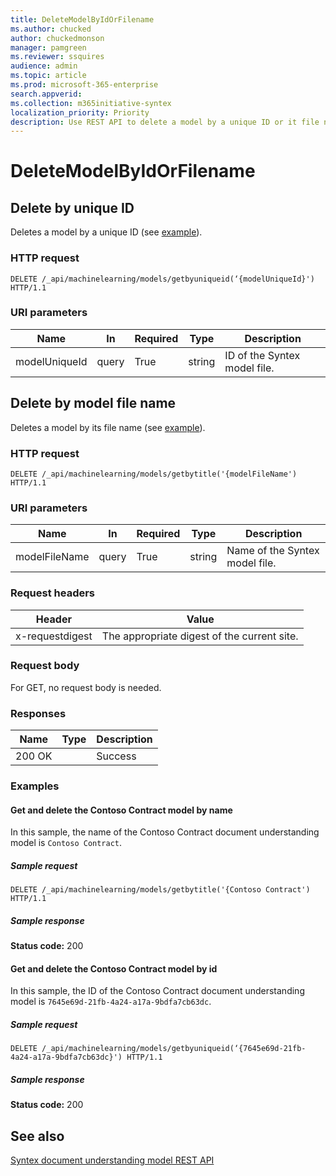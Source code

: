 ```yaml
---
title: DeleteModelByIdOrFilename
ms.author: chucked
author: chuckedmonson
manager: pamgreen
ms.reviewer: ssquires
audience: admin
ms.topic: article
ms.prod: microsoft-365-enterprise
search.appverid: 
ms.collection: m365initiative-syntex
localization_priority: Priority
description: Use REST API to delete a model by a unique ID or it file name.
---
```


# DeleteModelByIdOrFilename

## Delete by unique ID

Deletes a model by a unique ID (see [example](rest-deletemodelbyidorfilename.md#examples)).

### HTTP request

```HTTP
DELETE /_api/machinelearning/models/getbyuniqueid(‘{modelUniqueId}') HTTP/1.1
```

### URI parameters

|Name |In |Required|Type|Description|
|-----|---|--------|----|-----------|
|modelUniqueId|query|True|string|ID of the Syntex model file.|

## Delete by model file name

Deletes a model by its file name (see [example](delete-a-model-by-name-or-id.md#examples)).

### HTTP request

```HTTP
DELETE /_api/machinelearning/models/getbytitle('{modelFileName') HTTP/1.1
```

### URI parameters

|Name |In |Required|Type|Description|
|-----|---|--------|----|-----------|
|modelFileName|query|True|string|Name of the Syntex model file.|


### Request headers

|Header |Value  |
|-------|-------|
|x-requestdigest|The appropriate digest of the current site.|

### Request body

For GET, no request body is needed.

### Responses

| Name   | Type  | Description|
|--------|-------|------------|
|200 OK| |Success|

### Examples

#### Get and delete the Contoso Contract model by name

In this sample, the name of the Contoso Contract document understanding model is `Contoso Contract`.

##### Sample request

```HTTP
DELETE /_api/machinelearning/models/getbytitle('{Contoso Contract') HTTP/1.1
```

##### Sample response

**Status code:** 200

#### Get and delete the Contoso Contract model by id

In this sample, the ID of the Contoso Contract document understanding model is `7645e69d-21fb-4a24-a17a-9bdfa7cb63dc`.

##### Sample request

```HTTP
DELETE /_api/machinelearning/models/getbyuniqueid(‘{7645e69d-21fb-4a24-a17a-9bdfa7cb63dc}') HTTP/1.1
```

##### Sample response

**Status code:** 200

## See also

[Syntex document understanding model REST API](syntex-model-rest-api.md)
